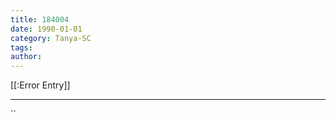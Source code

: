 ```yaml
---
title: 184004
date: 1990-01-01
category: Tanya-SC
tags: 
author: 
---
```


[[:Error Entry]]

---



``
